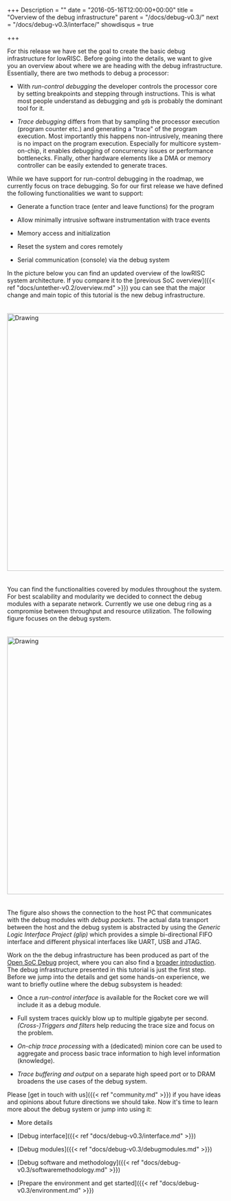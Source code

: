 +++
Description = ""
date = "2016-05-16T12:00:00+00:00"
title = "Overview of the debug infrastructure"
parent = "/docs/debug-v0.3/"
next = "/docs/debug-v0.3/interface/"
showdisqus = true

+++

For this release we have set the goal to create the basic debug
infrastructure for lowRISC. Before going into the details, we want to
give you an overview about where we are heading with the debug
infrastructure. Essentially, there are two methods to debug a
processor:

 * With *run-control debugging* the developer controls the processor
   core by setting breakpoints and stepping through instructions. This
   is what most people understand as debugging and `gdb` is probably
   the dominant tool for it.

 * *Trace debugging* differs from that by sampling the processor
   execution (program counter etc.) and generating a "trace" of the
   program execution. Most importantly this happens non-intrusively,
   meaning there is no impact on the program execution. Especially for
   multicore system-on-chip, it enables debugging of concurrency
   issues or performance bottlenecks. Finally, other hardware
   elements like a DMA or memory controller can be easily extended to
   generate traces.

While we have support for run-control debugging in the roadmap, we
currently focus on trace debugging. So for our first release we have
defined the following functionalities we want to support:

 * Generate a function trace (enter and leave functions) for the
   program

 * Allow minimally intrusive software instrumentation with trace
   events

 * Memory access and initialization

 * Reset the system and cores remotely

 * Serial communication (console) via the debug system

In the picture below you can find an updated overview of the lowRISC
system architecture. If you compare it to the
[previous SoC overview]({{< ref "docs/untether-v0.2/overview.md" >}}) you
can see that the major change and main topic of this tutorial is the
new debug infrastructure.

<a name="figure-overview"></a>
<img src="../figures/lowRISC_soc.png" alt="Drawing" style="width: 600px; padding: 20px 0px;"/>

You can find the functionalities covered by modules throughout the
system. For best scalability and modularity we decided to connect the
debug modules with a separate network. Currently we use one debug ring
as a compromise between throughput and resource utilization. The
following figure focuses on the debug system.

<a name="figure-debugsystem"></a>
<img src="../figures/debug_system.png" alt="Drawing" style="width: 600px; padding: 20px 0px;"/>

The figure also shows the connection to the host PC that communicates
with the debug modules with *debug packets*. The actual data transport
between the host and the debug system is abstracted by using the
*Generic Logic Interface Project (glip)* which provides a simple
bi-directional FIFO interface and different physical interfaces like
UART, USB and JTAG.

Work on the the debug infrastructure has been produced as part of the
[Open SoC Debug](http://www.opensocdebug.org) project, where you can
also find a
[broader introduction](http://opensocdebug.org/docs/overview/). The
debug infrastructure presented in this tutorial is just the first
step. Before we jump into the details and get some hands-on
experience, we want to briefly outline where the debug subsystem is
headed:

 * Once a *run-control interface* is available for the Rocket core we
   will include it as a debug module.

 * Full system traces quickly blow up to multiple gigabyte per
   second. *(Cross-)Triggers and filters* help reducing the trace size
   and focus on the problem.

 * *On-chip trace processing* with a (dedicated) minion core can be
   used to aggregate and process basic trace information to high level
   information (knowledge).

 * *Trace buffering and output* on a separate high speed port or to
   DRAM broadens the use cases of the debug system.

Please [get in touch with us]({{< ref "community.md" >}}) if you have ideas 
and opinions about future directions we should take. Now
it's time to learn more about the debug system or jump into using it:

 * More details
  * [Debug interface]({{< ref "docs/debug-v0.3/interface.md" >}})
  * [Debug modules]({{< ref "docs/debug-v0.3/debugmodules.md" >}})
  * [Debug software and methodology]({{< ref "docs/debug-v0.3/softwaremethodology.md" >}})

 * [Prepare the environment and get started]({{< ref "docs/debug-v0.3/environment.md" >}})

